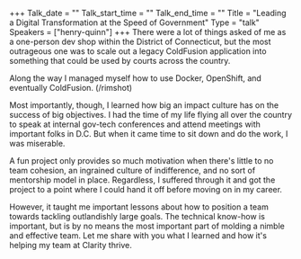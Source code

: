 +++
Talk_date = ""
Talk_start_time = ""
Talk_end_time = ""
Title = "Leading a Digital Transformation at the Speed of Government"
Type = "talk"
Speakers = ["henry-quinn"]
+++
There were a lot of things asked of me as a one-person dev shop within the District of Connecticut, but the most outrageous one was to scale out a legacy ColdFusion application into something that could be used by courts across the country.

Along the way I managed myself how to use Docker, OpenShift, and eventually ColdFusion. (/rimshot)

Most importantly, though, I learned how big an impact culture has on the success of big objectives. I had the time of my life flying all over the country to speak at internal gov-tech conferences and attend meetings with important folks in D.C. But when it came time to sit down and do the work, I was miserable.

A fun project only provides so much motivation when there's little to no team cohesion, an ingrained culture of indifference, and no sort of mentorship model in place. Regardless, I suffered through it and got the project to a point where I could hand it off before moving on in my career.

However, it taught me important lessons about how to position a team towards tackling outlandishly large goals. The technical know-how is important, but is by no means the most important part of molding a nimble and effective team. Let me share with you what I learned and how it's helping my team at Clarity thrive.
